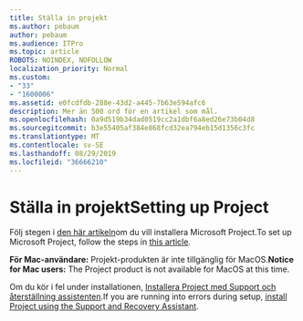 ```yaml
---
title: Ställa in projekt
ms.author: pebaum
author: pebaum
ms.audience: ITPro
ms.topic: article
ROBOTS: NOINDEX, NOFOLLOW
localization_priority: Normal
ms.custom:
- "33"
- "1600006"
ms.assetid: e0fcdfdb-288e-43d2-a445-7b63e594afc6
description: Mer än 500 ord för en artikel som mål.
ms.openlocfilehash: 0a9d519b34dad0519cc2a1dbf6a8ed26e73b04d8
ms.sourcegitcommit: b3e55405af384e868fcd32ea794eb15d1356c3fc
ms.translationtype: MT
ms.contentlocale: sv-SE
ms.lasthandoff: 08/29/2019
ms.locfileid: "36666210"
---
```

# <a name="setting-up-project"></a><span data-ttu-id="52482-103">Ställa in projekt</span><span class="sxs-lookup"><span data-stu-id="52482-103">Setting up Project</span></span>

 <span data-ttu-id="52482-104">Följ stegen i [den här artikeln](https://support.office.com/article/7059249b-d9fe-4d61-ab96-5c5bf435f281.aspx)om du vill installera Microsoft Project.</span><span class="sxs-lookup"><span data-stu-id="52482-104">To set up Microsoft Project, follow the steps in [this article](https://support.office.com/article/7059249b-d9fe-4d61-ab96-5c5bf435f281.aspx).</span></span>

<span data-ttu-id="52482-105">**För Mac-användare:** Projekt-produkten är inte tillgänglig för MacOS.</span><span class="sxs-lookup"><span data-stu-id="52482-105">**Notice for Mac users:** The Project product is not available for MacOS at this time.</span></span> 
  
<span data-ttu-id="52482-106">Om du kör i fel under installationen, [Installera Project med Support och återställning assistenten](https://aka.ms/SaRA-ProjectSetupScenario).</span><span class="sxs-lookup"><span data-stu-id="52482-106">If you are running into errors during setup, [install Project using the Support and Recovery Assistant](https://aka.ms/SaRA-ProjectSetupScenario).</span></span>
